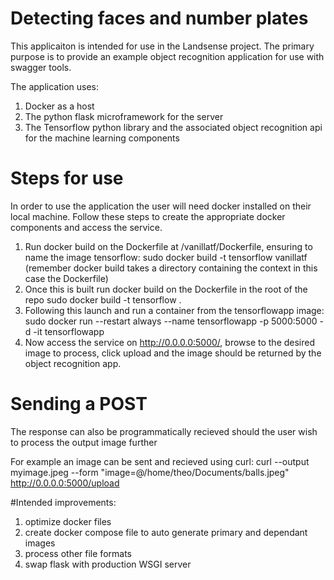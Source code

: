 # Detecting faces and number plates

This applicaiton is intended for use in the Landsense project. The primary purpose is to provide an example object recognition application for use with swagger tools.

The application uses:

1. Docker as a host
2. The python flask microframework for the server
3. The Tensorflow python library and the associated object recognition api for the machine learning components

# Steps for use

In order to use the application the user will need docker installed on their local machine. Follow these steps to create the appropriate docker components and access the service.

1. Run docker build on the Dockerfile at /vanillatf/Dockerfile, ensuring to name the image tensorflow: 
   sudo docker build -t tensorflow vanillatf (remember docker build takes a directory containing the context in this case the Dockerfile)
2. Once this is built run docker build on the Dockerfile in the root of the repo
   sudo docker build -t tensorflow .
3. Following this launch and run a container from the tensorflowapp image:
   sudo docker run --restart always --name tensorflowapp -p 5000:5000 -d -it tensorflowapp
4. Now access the service on http://0.0.0.0:5000/, browse to the desired image to process, click upload and the image should be returned by the object recognition app.


# Sending a POST
The response can also be programmatically recieved should the user wish to process the output image further

For example an image can be sent and recieved using curl:
curl --output myimage.jpeg --form "image=@/home/theo/Documents/balls.jpeg" http://0.0.0.0:5000/upload


#Intended improvements:

1. optimize docker files
2. create docker compose file to auto generate primary and dependant images
3. process other file formats
4. swap flask with production WSGI server
